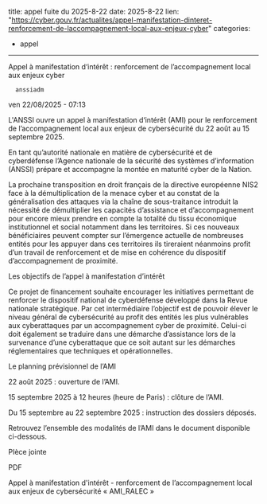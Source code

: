  
title: appel fuite du 2025-8-22
date: 2025-8-22
lien: "https://cyber.gouv.fr/actualites/appel-manifestation-dinteret-renforcement-de-laccompagnement-local-aux-enjeux-cyber"
categories:
  - appel
---

Appel à manifestation d‘intérêt : renforcement de l’accompagnement local aux enjeux cyber

            


      anssiadm
ven 22/08/2025 - 07:13

            
L'ANSSI ouvre un appel à manifestation d‘intérêt (AMI) pour le renforcement de l’accompagnement local aux enjeux de cybersécurité
du 22 août au 15 septembre 2025.

      
      

              
  

    

      
            
En tant qu’autorité nationale en matière de cybersécurité et de cyberdéfense
l’Agence nationale de la sécurité des systèmes d’information (ANSSI) prépare et accompagne la montée en maturité cyber de la Nation.

La prochaine transposition en droit français de la directive européenne NIS2
face à la démultiplication de la menace cyber et au constat de la généralisation des attaques via la chaîne de sous-traitance
introduit la nécessité de démultiplier les capacités d’assistance et d’accompagnement pour encore mieux prendre en compte la totalité du tissu économique
institutionnel et social
notamment dans les territoires. Si ces nouveaux bénéficiaires peuvent compter sur l’émergence actuelle de nombreuses entités pour les appuyer dans ces territoires
ils tireraient néanmoins profit d’un travail de renforcement et de mise en cohérence du dispositif d’accompagnement de proximité.

Les objectifs de l’appel à manifestation d’intérêt

Ce projet de financement souhaite encourager les initiatives permettant de renforcer le dispositif national de cyberdéfense développé dans la Revue nationale stratégique. Par cet intermédiaire
l’objectif est de pouvoir élever le niveau général de cybersécurité au profit des entités les plus vulnérables aux cyberattaques par un accompagnement cyber de proximité. Celui-ci doit également se traduire dans une démarche d’assistance lors de la survenance d’une cyberattaque que ce soit autant sur les démarches réglementaires que techniques et opérationnelles.

Le planning prévisionnel de l’AMI


22 août 2025 : ouverture de l’AMI.

15 septembre 2025 à 12 heures (heure de Paris) : clôture de l’AMI.

Du 15 septembre au 22 septembre 2025 : instruction des dossiers déposés.


Retrouvez l’ensemble des modalités de l’AMI dans le document disponible ci-dessous.


      
    

  


              
  

          
  

    
PIèce jointe

              



  
  
PDF

  
Appel à manifestation d'intérêt - renforcement de l’accompagnement local aux enjeux de cybersécurité « AMI_RALEC »
